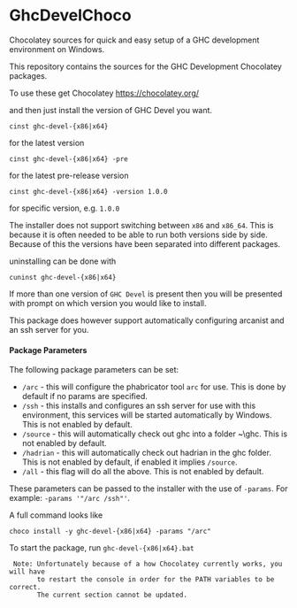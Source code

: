 # GhcDevelChoco
Chocolatey sources for quick and easy setup of a GHC development environment on Windows.

This repository contains the sources for the GHC Development Chocolatey packages.

To use these get Chocolatey https://chocolatey.org/

and then just install the version of GHC Devel you want.

    cinst ghc-devel-{x86|x64}

for the latest version

    cinst ghc-devel-{x86|x64} -pre 

for the latest pre-release version

    cinst ghc-devel-{x86|x64} -version 1.0.0

for specific version, e.g. `1.0.0`

The installer does not support switching between `x86` and `x86_64`. This is because it is often
needed to be able to run both versions side by side. Because of this the versions have been
separated into different packages.

uninstalling can be done with

    cuninst ghc-devel-{x86|x64}

If more than one version of `GHC Devel` is present then you will be presented with prompt on which version you
would like to install.

This package does however support automatically configuring arcanist and an ssh server for you.

#### Package Parameters
The following package parameters can be set:

 * `/arc`     - this will configure the phabricator tool `arc` for use. This is done by default if no params are specified.
 * `/ssh`     - this installs and configures an ssh server for use with this environment, this services will be started automatically by Windows. This is not enabled by default.
 * `/source`  - this will automatically check out ghc into a folder ~\ghc. This is not enabled by default.
 * `/hadrian` - this will automatically check out hadrian in the ghc folder. This is not enabled by default, if enabled it implies `/source`.
 * `/all`     - this flag will do all the above. This is not enabled by default.

These parameters can be passed to the installer with the use of `-params`.
For example: `-params '"/arc /ssh"'`.

A full command looks like

    choco install -y ghc-devel-{x86|x64} -params "/arc"

To start the package, run `ghc-devel-{x86|x64}.bat`

     Note: Unfortunately because of a how Chocolatey currently works, you will have 
           to restart the console in order for the PATH variables to be correct. 
           The current section cannot be updated.
